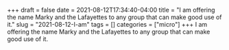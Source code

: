 +++draft = falsedate = 2021-08-12T17:34:40-04:00title = "I am offering the name Marky and the Lafayettes to any group that can make good use of it."slug = "2021-08-12-I-am"tags = []categories = ["micro"]+++I am offering the name Marky and the Lafayettes to any group that can make good use of it.